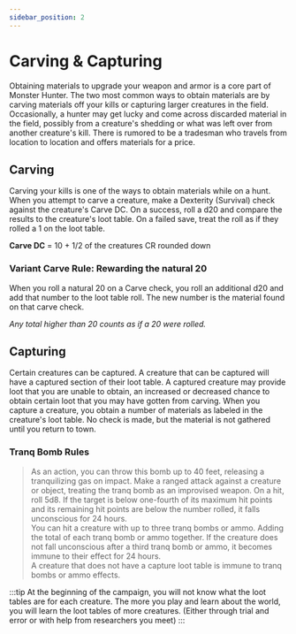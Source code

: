 ```yaml
---
sidebar_position: 2
---
```


# Carving & Capturing

Obtaining materials to upgrade your weapon and armor is a core part of Monster Hunter. The two most common ways to obtain materials are by carving materials off your kills or capturing larger creatures in the field. Occasionally, a hunter may get lucky and come across discarded material in the field, possibly from a creature's shedding or what was left over from another creature's kill. There is rumored to be a tradesman who travels from location to location and offers materials for a price.

## Carving

Carving your kills is one of the ways to obtain materials while on a hunt. When you attempt to carve a creature, make a Dexterity (Survival) check against the creature's Carve DC. On a success, roll a d20 and compare the results to the creature's loot table. On a failed save, treat the roll as if they rolled a 1 on the loot table.

**Carve DC** = 10 + 1/2 of the creatures CR rounded down

### Variant Carve Rule: Rewarding the natural 20

When you roll a natural 20 on a Carve check, you roll an additional d20 and add that number to the loot table roll. The new number is the material found on that carve check.

*Any total higher than 20 counts as if a 20 were rolled.*

## Capturing

Certain creatures can be captured. A creature that can be captured will have a captured section of their loot table. A captured creature may provide loot that you are unable to obtain, an increased or decreased chance to obtain certain loot that you may have gotten from carving. When you capture a creature, you obtain a number of materials as labeled in the creature's loot table. No check is made, but the material is not gathered until you return to town.

### Tranq Bomb Rules

> As an action, you can throw this bomb up to 40 feet, releasing a tranquilizing gas on impact. Make a ranged attack against a creature or object, treating the tranq bomb as an improvised weapon. On a hit, roll 5d8. If the target is below one-fourth of its maximum hit points and its remaining hit points are below the number rolled, it falls unconscious for 24 hours.  
> You can hit a creature with up to three tranq bombs or ammo. Adding the total of each tranq bomb or ammo together. If the creature does not fall unconscious after a third tranq bomb or ammo, it becomes immune to their effect for 24 hours.  
> A creature that does not have a capture loot table is immune to tranq bombs or ammo effects.

:::tip 
At the beginning of the campaign, you will not know what the loot tables are for each creature. The more you play and learn about the world, you will learn the loot tables of more creatures. (Either through trial and error or with help from researchers you meet)
:::